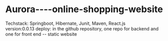 # Aurora----online-shopping-website
Techstack: Springboot, Hibernate, Junit, Maven, React.js   
version:0.0.13
deploy: in the github repository, one repo for backend and one for front end -- static website  